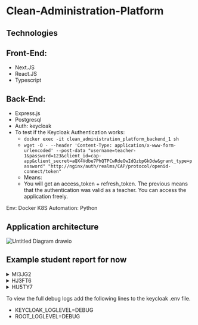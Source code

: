 # Clean-Administration-Platform

## Technologies

## Front-End:
 - Next.JS 
 - React.JS
 - Typescript


## Back-End:
 - Express.js
 - Postgresql
 - Auth: keycloak
 - To test if the Keycloak Authentication works: 
    * `docker exec -it clean_administration_platform_backend_1 sh`
    * `wget -O - --header 'Content-Type: application/x-www-form-urlencoded' --post-data "username=teacher-1&password=123&client_id=cap-app&client_secret=aQX4Vdbe7PhQTPCwRdeOwIdQzbpGkOdw&grant_type=password" "http://nginx/auth/realms/CAP/protocol/openid-connect/token"`
    * Means: 
    * You will get an access_token + refresh_token. The previous means that the authentication was valid as a teacher. You can access the application freely.


Env: Docker K8S
Automation: Python

## Application architecture
![Untitled Diagram drawio](https://user-images.githubusercontent.com/48254077/153008152-10429da8-3431-4b5e-a9b9-46ac501ccd35.png)

## Example student report for now

<details>
<summary>MI3JG2</summary>
<br>
<ul>
<li>
      <details>
      <summary>addInt</summary>
      <br>
      Test case: 1 2<br>
      Teacher result: 3<br>
      Student result: 3<br>
      --------------------------------------------------<br>
      Test case: 1 3<br>
      Teacher result: 4<br>
      Student result: 4<br>
      </details>
</li>
<li>
      <details>
      <summary>subInt</summary>
      <br>
      Test case: 1 2<br>
      Teacher result: 3<br>
      Student result: 3<br>
      --------------------------------------------------<br>
      Test case: 1 3<br>
      Teacher result: 4<br>
      Student result: 4<br>
      </details>
</li>
<ul>
</details>

<details>
<summary>HJ3FT6</summary>
<br>
<ul>
<li>
      <details>
      <summary>addInt</summary>
      <br>
      Test case: 1 2<br>
      Teacher result: 3<br>
      Student result: 3<br>
      --------------------------------------------------<br>
      Test case: 1 3<br>
      Teacher result: 4<br>
      Student result: 4<br>
      </details>
</li>
<ul>
</details>
<details>
<summary>HU5TY7</summary>
<br>
<ul>
<li>
      <details>
      <summary>addInt</summary>
      <br>
      Test case: 1 2<br>
      Teacher result: 3<br>
      Student result: 3<br>
      --------------------------------------------------<br>
      Test case: 1 3<br>
      Teacher result: 4<br>
      Student result: 4<br>
      </details>
</li>
<li>
      <details>
      <summary>subInt</summary>
      <br>
      Test case: 1 2<br>
      Teacher result: 3<br>
      Student result: 3<br>
      --------------------------------------------------<br>
      Test case: 1 3<br>
      Teacher result: 4<br>
      Student result: 4<br>
      </details>
</li>
<ul>
</details>

To view the full debug logs add the following lines to the keycloak .env file.
* KEYCLOAK_LOGLEVEL=DEBUG
* ROOT_LOGLEVEL=DEBUG
